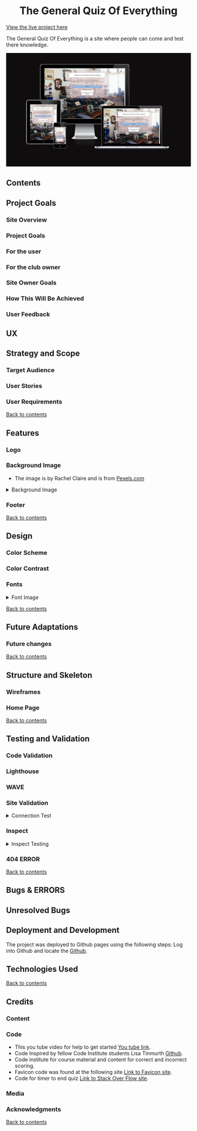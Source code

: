 <h1 align="center">The General Quiz Of Everything</h1>

[View the live project here](https://pdoylec.github.io/PP2-The-General-Quiz-Of-Everything/)

The General Quiz Of Everything is a site where people can come and test there knowledge.

![Mockup](documentation/mockup.jpg)

## Contents

## Project Goals

### Site Overview

### Project Goals

### For the user

### For the club owner

### Site Owner Goals

### How This Will Be Achieved

### User Feedback

## UX

## Strategy and Scope

### Target Audience

### User Stories

### User Requirements

[Back to contents](#contents)

## Features

### Logo

### Background Image

- The image is by Rachel Claire and is from [Pexels.com](https://www.pexels.com/photo/merchandise-in-store-5865390/)
<details>
<summary>Background Image</summary>

![Background Image](documentation/misc1.jpg)

</details>

### Footer

[Back to contents](#contents)

## Design

### Color Scheme

### Color Contrast

### Fonts

<details>
<summary>Font Image</summary>

![Font Image](documentation/fonts.jpg)

</details>

[Back to contents](#contents)

## Future Adaptations

### Future changes

[Back to contents](#contents)

## Structure and Skeleton

### Wireframes

### Home Page

[Back to contents](#contents)

## Testing and Validation

### Code Validation

### Lighthouse

### WAVE

### Site Validation

<details>
<summary>Connection Test</summary>

![Connection Test Image](documentation/initionalconnectiontest.jpg)

</details>

### Inspect

<details>
<summary>Inspect Testing</summary>

![Inspect Testing](documentation/ongoingtesting.jpg)
![Inspect Testing](documentation/ongoingtesting1.jpg)

</details>

### 404 ERROR

[Back to contents](#contents)

## Bugs \& ERRORS

## Unresolved Bugs

## Deployment and Development

The project was deployed to Github pages using the following steps:
Log into Github and locate the [Github](https://pdoylec.github.io/PP2-The-General-Quiz-Of-Everything/).

## Technologies Used

[Back to contents](#contents)

## Credits

### Content

### Code

- This you tube video for help to get started [You tube link](https://www.youtube.com/watch?v=riDzcEQbX6k).
- Code Inspired by fellow Code Institute students Lisa Tinmurth [Github](https://mrst12.github.io/Quizzical/).
- Code institute for course material and content for correct and incorrect scoring.
- Favicon code was found at the following site [Link to Favicon site](https://favicon.io/).
- Code for timer to end quiz [Link to Stack Over Flow site](https://stackoverflow.com/questions/44314897/javascript-timer-for-a-quiz).

### Media

### Acknowledgments

[Back to contents](#contents)
